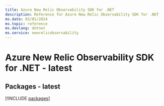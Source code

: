 ```yaml
---
title: Azure New Relic Observability SDK for .NET
description: Reference for Azure New Relic Observability SDK for .NET
ms.date: 03/01/2024
ms.topic: reference
ms.devlang: dotnet
ms.service: newrelicobservability
---
```

# Azure New Relic Observability SDK for .NET - latest
## Packages - latest
[!INCLUDE [packages](new-relic-observability-index.md)]